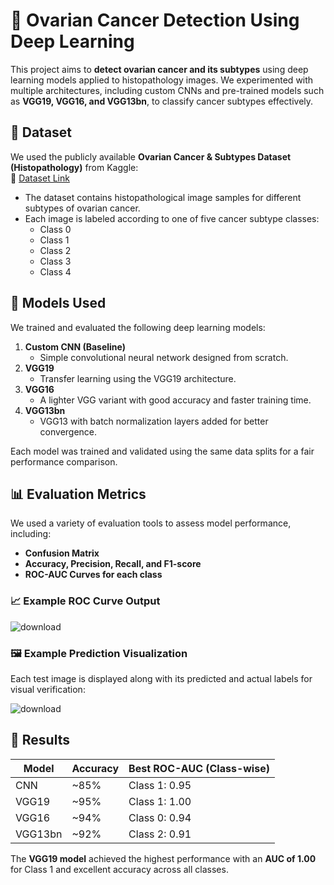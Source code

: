 # 🧬 Ovarian Cancer Detection Using Deep Learning

This project aims to **detect ovarian cancer and its subtypes** using deep learning models applied to histopathology images. We experimented with multiple architectures, including custom CNNs and pre-trained models such as **VGG19, VGG16, and VGG13bn**, to classify cancer subtypes effectively.

## 📂 Dataset

We used the publicly available **Ovarian Cancer & Subtypes Dataset (Histopathology)** from Kaggle:  
🔗 [Dataset Link](https://www.kaggle.com/datasets/bitsnpieces/ovarian-cancer-and-subtypes-dataset-histopathology)

- The dataset contains histopathological image samples for different subtypes of ovarian cancer.
- Each image is labeled according to one of five cancer subtype classes:
  - Class 0
  - Class 1
  - Class 2
  - Class 3
  - Class 4

## 🧠 Models Used

We trained and evaluated the following deep learning models:

1. **Custom CNN (Baseline)**
   - Simple convolutional neural network designed from scratch.
2. **VGG19**
   - Transfer learning using the VGG19 architecture.
3. **VGG16**
   - A lighter VGG variant with good accuracy and faster training time.
4. **VGG13bn**
   - VGG13 with batch normalization layers added for better convergence.

Each model was trained and validated using the same data splits for a fair performance comparison.

## 📊 Evaluation Metrics

We used a variety of evaluation tools to assess model performance, including:

- **Confusion Matrix**
- **Accuracy, Precision, Recall, and F1-score**
- **ROC-AUC Curves for each class**

### 📈 Example ROC Curve Output
![download](https://github.com/user-attachments/assets/b7a7752f-a78c-419a-9f18-7339734083f2)


### 🖼️ Example Prediction Visualization
Each test image is displayed along with its predicted and actual labels for visual verification:

![download](https://github.com/user-attachments/assets/e33e9233-8d60-4557-b440-6713d369188f)



## 🚀 Results

| Model     | Accuracy | Best ROC-AUC (Class-wise) |
|-----------|----------|---------------------------|
| CNN       | ~85%     | Class 1: 0.95             |
| VGG19     | ~95%     | Class 1: 1.00             |
| VGG16     | ~94%     | Class 0: 0.94             |
| VGG13bn   | ~92%     | Class 2: 0.91             |

The **VGG19 model** achieved the highest performance with an **AUC of 1.00** for Class 1 and excellent accuracy across all classes.


